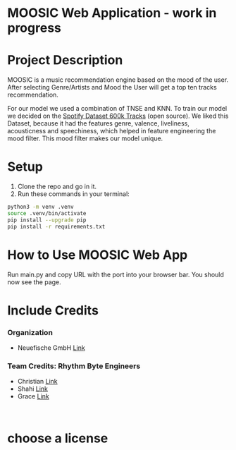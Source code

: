 # MOOSIC Web Application - work in progress

# Project Description

MOOSIC is a music recommendation engine based on the mood of the user. After selecting Genre/Artists and Mood the User will get a top ten tracks recommendation. 


For our model we used a combination of TNSE and KNN. To train our model we decided on the [Spotify Dataset 600k Tracks](https://www.kaggle.com/datasets/yamaerenay/spotify-dataset-19212020-600k-tracks) (open source). We liked this Dataset, because it had the features genre, valence, liveliness, acousticness and speechiness, which helped in feature engineering the mood filter. This mood filter makes our model unique. 
  

# Setup

1. Clone the repo and go in it.
1. Run these commands in your terminal:

```bash
python3 -m venv .venv
source .venv/bin/activate
pip install --upgrade pip
pip install -r requirements.txt
```


# How to Use MOOSIC Web App
Run main.py and copy URL with the port into your browser bar. 
You should now see the page. 


# Include Credits

### Organization

* Neuefische GmbH [Link](https://github.com/neuefische/)

### __Team Credits__: __Rhythm Byte Engineers__

* Christian [Link](https://github.com/ChrisHabe)
* Shahi [Link](https://github.com/ShahiW)
* Grace [Link](https://ghraciella.github.io/)

<br>

# choose a license